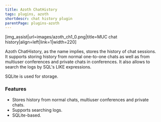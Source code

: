 ```yaml
---
title: Azoth ChatHistory
tags: plugins, azoth
shortdescr: chat history plugin
parentPage: plugins-azoth
---
```


\[img\_assist|url=images/azoth\_ch1\_0.png|title=MUC chat history|align=left|link=1|width=220\]

Azoth ChatHistory, as the name implies, stores the history of chat
sessions. It supports storing history from normal one-to-one chats as
well as from multiuser conferences and private chats in conferences. It
also allows to search the logs by SQL's LIKE expressions.

SQLite is used for storage.

### Features

- Stores history from normal chats, multiuser conferences and
  private chats.
- Supports searching logs.
- SQLite-based.
